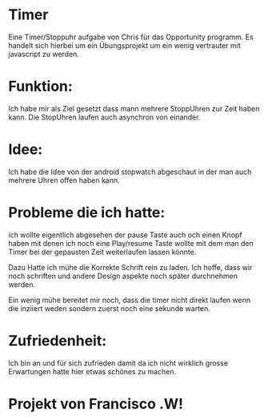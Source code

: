 # Timer
Eine Timer/Stoppuhr aufgabe von Chris für das Opportunity programm.
Es handelt sich hierbei um ein Übungsprojekt um ein wenig vertrauter mit javascript zu werden.

# Funktion:
Ich habe mir als Ziel gesetzt dass mann mehrere StoppUhren zur Zeit haben kann.
Die StopUhren laufen auch asynchron von einander.

# Idee:
Ich habe die Idee von der android stopwatch abgeschaut in der man auch mehrere Uhren offen haben kann.

# Probleme die ich hatte:
ich wollte eigentlich abgesehen der pause Taste auch och einen Knopf haben mit denen ich noch eine Play/resume Taste wollte mit dem man den Timer bei der gepausten Zeit weiterlaufen lassen könnte.

Dazu Hatte ich mühe die Korrekte Schrift rein zu laden.
Ich hoffe, dass wir noch schriften und andere Design aspekte noch später durchnehmen werden.

Ein wenig mühe bereitet mir noch, dass die timer nicht direkt laufen wenn die inziiert weden sondern zuerst noch eine sekunde warten.

# Zufriedenheit:
Ich bin an und für sich zufrieden damit da ich nicht wirklich grosse Erwartungen hatte hier etwas schönes zu machen.

# Projekt von Francisco .W!